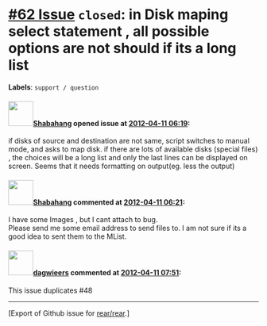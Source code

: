 [\#62 Issue](https://github.com/rear/rear/issues/62) `closed`: in Disk maping select statement , all possible options are not should if its a long list
=======================================================================================================================================================

**Labels**: `support / question`

#### <img src="https://avatars.githubusercontent.com/u/1631969?v=4" width="50">[Shabahang](https://github.com/Shabahang) opened issue at [2012-04-11 06:19](https://github.com/rear/rear/issues/62):

if disks of source and destination are not same, script switches to
manual mode, and asks to map disk. if there are lots of available disks
(special files) , the choices will be a long list and only the last
lines can be displayed on screen. Seems that it needs formatting on
output(eg. less the output)

#### <img src="https://avatars.githubusercontent.com/u/1631969?v=4" width="50">[Shabahang](https://github.com/Shabahang) commented at [2012-04-11 06:21](https://github.com/rear/rear/issues/62#issuecomment-5062852):

I have some Images , but I cant attach to bug.  
Please send me some email address to send files to. I am not sure if its
a good idea to sent them to the MList.

#### <img src="https://avatars.githubusercontent.com/u/388198?u=0732dee3fe5002278cfbf40359ec431bdcf5f06c&v=4" width="50">[dagwieers](https://github.com/dagwieers) commented at [2012-04-11 07:51](https://github.com/rear/rear/issues/62#issuecomment-5063846):

This issue duplicates \#48

------------------------------------------------------------------------

\[Export of Github issue for
[rear/rear](https://github.com/rear/rear).\]
